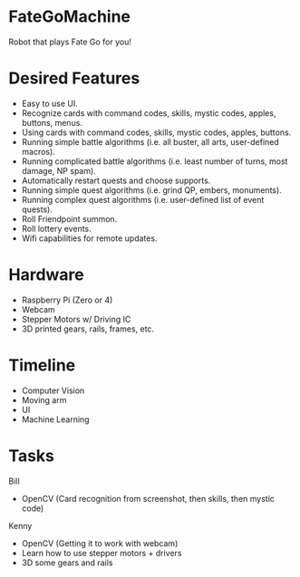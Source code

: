 # FateGoMachine
Robot that plays Fate Go for you!
 
# Desired Features
* Easy to use UI.
* Recognize cards with command codes, skills, mystic codes, apples, buttons, menus.
* Using cards with command codes, skills, mystic codes, apples, buttons.
* Running simple battle algorithms (i.e. all buster, all arts, user-defined macros).
* Running complicated battle algorithms (i.e. least number of turns, most damage, NP spam).
* Automatically restart quests and choose supports.
* Running simple quest algorithms (i.e. grind QP, embers, monuments).
* Running complex quest algorithms (i.e. user-defined list of event quests).
* Roll Friendpoint summon.
* Roll lottery events.
* Wifi capabilities for remote updates.
 
# Hardware
* Raspberry Pi (Zero or 4)
* Webcam
* Stepper Motors w/ Driving IC
* 3D printed gears, rails, frames, etc.
 
# Timeline
* Computer Vision
* Moving arm
* UI
* Machine Learning
 
# Tasks
Bill
* OpenCV (Card recognition from screenshot, then skills, then mystic code)

Kenny
* OpenCV (Getting it to work with webcam) 
* Learn how to use stepper motors + drivers
* 3D some gears and rails
